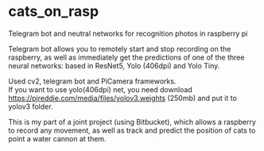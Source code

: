 # cats_on_rasp
Telegram bot and neutral networks for recognition photos in raspberry pi 

Telegram bot allows you to remotely start and stop recording on the raspberry, as well as immediately get the predictions of one of the three neural networks: based in ResNet5, Yolo (406dpi) and Yolo Tiny.  
 
Used cv2, telegram bot and PiCamera frameworks.  
If you want to use yolo(406dpi) net,  you need download https://pjreddie.com/media/files/yolov3.weights (250mb) and put it to yolov3 folder.

This is my part of a joint project (using Bitbucket), which allows a raspberry to record any movement, as well as track and predict the position of cats to point a water cannon at them.
